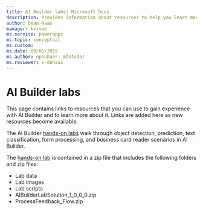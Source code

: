 ```yaml
---
title: AI Builder labs| Microsoft Docs
description: Provides information about resources to help you learn more about AI Builder 
author: Dean-Haas
manager: kvivek
ms.service: powerapps
ms.topic: conceptual
ms.custom: 
ms.date: 09/05/2019
ms.author: npouhaer; mfotedar
ms.reviewer: v-dehaas
---
```


# AI Builder labs

This page contains links to resources that you can use to gain experience with AI Builder and to learn more about it. Links are added here as new resources become available.

The AI Builder [hands-on labs](https://go.microsoft.com/fwlink/?linkid=2103171)  walk through object detection, prediction, text classification, form processing, and business card reader scenarios in AI Builder.

The [hands-on lab](https://go.microsoft.com/fwlink/?linkid=2103171) is contained in a zip file that includes the following folders and zip files:
- Lab data
- Lab images
- Lab scripts
- AIBuilderLabSolution_1_0_0_0.zip
- ProcessFeedback_Flow.zip

